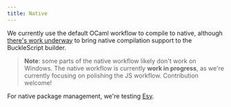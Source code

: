 ```yaml
---
title: Native
---
```


We currently use the default OCaml workflow to compile to native, although [there's work underway](https://github.com/bsansouci/bsb-native) to bring native compilation support to the BuckleScript builder.

> **Note**: some parts of the native workflow likely don't work on Windows. The native workflow is currently **work in progress**, as we're currently focusing on polishing the JS workflow. Contribution welcome!

For native package management, we're testing [Esy](https://esy.sh).
